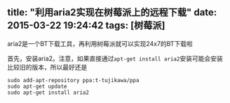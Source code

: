 title: "利用aria2实现在树莓派上的远程下载"
date: 2015-03-22 19:24:42
tags: [树莓派]
---

aria2是一个BT下载工具，再利用树莓派就可以实现24x7的BT下载啦

<!--more-->

首先，安装aria2。注意，如果直接通过`apt-get install aria2`安装可能会安装比较旧的版本，所以最好还是
```
sudo add-apt-repository ppa:t-tujikawa/ppa
sudo apt-get update
sudo apt-get install aria2
```
